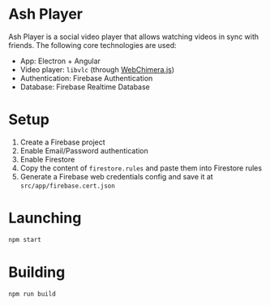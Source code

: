 # Ash Player

Ash Player is a social video player that allows watching videos in sync with friends. The following core technologies are used:
  - App: Electron + Angular
  - Video player: `libvlc` (through [WebChimera.js](https://github.com/RSATom/WebChimera.js/))
  - Authentication: Firebase Authentication
  - Database: Firebase Realtime Database

# Setup

  1. Create a Firebase project
  2. Enable Email/Password authentication
  3. Enable Firestore
  4. Copy the content of `firestore.rules` and paste them into Firestore rules
  5. Generate a Firebase web credentials config and save it at `src/app/firebase.cert.json`

# Launching

```bash
npm start
```

# Building

```bash
npm run build
```
